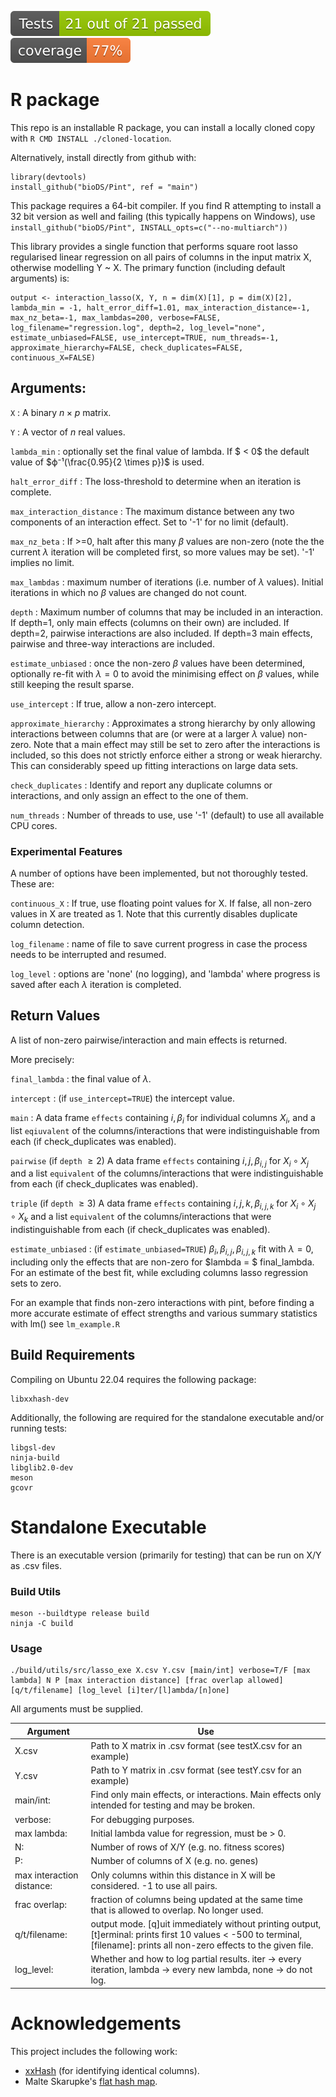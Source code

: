 ![tests](test-badge.svg)
![cod cov](coverage-badge.svg)
# R package

This repo is an installable R package, you can install a locally cloned copy with `R CMD INSTALL ./cloned-location`.

Alternatively, install directly from github with:
```
library(devtools)
install_github("bioDS/Pint", ref = "main")
```

This package requires a 64-bit compiler. If you find R attempting to install a 32 bit version as well and failing (this typically happens on Windows), use `install_github("bioDS/Pint", INSTALL_opts=c("--no-multiarch"))`

This library provides a single function that performs square root lasso regularised linear regression on all pairs of columns in the input matrix X, otherwise modelling Y ~ X. The primary function (including default arguments) is:

```
output <- interaction_lasso(X, Y, n = dim(X)[1], p = dim(X)[2], lambda_min = -1, halt_error_diff=1.01, max_interaction_distance=-1, max_nz_beta=-1, max_lambdas=200, verbose=FALSE, log_filename="regression.log", depth=2, log_level="none", estimate_unbiased=FALSE, use_intercept=TRUE, num_threads=-1, approximate_hierarchy=FALSE, check_duplicates=FALSE, continuous_X=FALSE)
```

## Arguments:

`X` : A binary $n \times p$ matrix.

`Y` : A vector of $n$ real values.

`lambda_min` : optionally set the final value of lambda. If $ < 0$ the default value of $ϕ⁻¹(\frac{0.95}{2 \times p})$ is used.

`halt_error_diff` : The loss-threshold to determine when an iteration is complete.

`max_interaction_distance` : The maximum distance between any two components of an interaction effect. Set to '-1' for no limit (default).

`max_nz_beta` : If >=0, halt after this many $\beta$ values are non-zero (note the the current $\lambda$ iteration will be completed first, so more values may be set). '-1' implies no limit.

`max_lambdas` : maximum number of iterations (i.e. number of $\lambda$ values). Initial iterations in which no $\beta$ values are changed do not count.

`depth` : Maximum number of columns that may be included in an interaction. If depth=1, only main effects (columns on their own) are included. If depth=2, pairwise interactions are also included. If depth=3 main effects, pairwise and three-way interactions are included.

`estimate_unbiased` : once the non-zero $\beta$ values have been determined, optionally re-fit with $\lambda=0$ to avoid the minimising effect on $\beta$ values, while still keeping the result sparse.

`use_intercept` : If true, allow a non-zero intercept.

`approximate_hierarchy` : Approximates a strong hierarchy by only allowing interactions between columns that are (or were at a larger $\lambda$ value) non-zero. Note that a main effect may still be set to zero after the interactions is included, so this does not strictly enforce either a strong or weak hierarchy. This can considerably speed up fitting interactions on large data sets.

`check_duplicates` : Identify and report any duplicate columns or interactions, and only assign an effect to the one of them.

`num_threads` : Number of threads to use, use '-1' (default) to use all available CPU cores.

### Experimental Features
A number of options have been implemented, but not thoroughly tested. These are:

`continuous_X` : If true, use floating point values for X. If false, all non-zero values in X are treated as 1. Note that this currently disables duplicate column detection.

`log_filename` : name of file to save current progress in case the process needs to be interrupted and resumed.

`log_level` : options are 'none' (no logging), and 'lambda' where progress is saved after each $\lambda$ iteration is completed.

## Return Values

A list of non-zero pairwise/interaction and main effects is returned.

More precisely:

`final_lambda` : the final value of $\lambda$.

`intercept` : (if `use_intercept=TRUE`) the intercept value.

`main` : A data frame `effects` containing $i, \beta_i$ for individual columns $X_i$, and a list `eqiuvalent` of the columns/interactions that were indistinguishable from each (if check_duplicates was enabled).

`pairwise` (if `depth` $\geq 2$) A data frame `effects` containing $i,j, \beta_{i,j}$ for $X_i \circ X_j$ and a list `equivalent` of the columns/interactions that were indistinguishable from each (if check_duplicates was enabled).


`triple` (if `depth` $\geq 3$) A data frame `effects` containing $i,j,k, \beta_{i,j,k}$ for $X_i \circ X_j \circ X_k$ and a list `equivalent` of the columns/interactions that were indistinguishable from each (if check_duplicates was enabled).


`estimate_unbiased` : (if `estimate_unbiased=TRUE`) $\beta_i, \beta_{i,j}, \beta_{i,j,k}$ fit with $\lambda = 0$, including only the effects that are non-zero for $lambda = $ final_lambda.
For an estimate of the best fit, while excluding columns lasso regression sets to zero.

For an example that finds non-zero interactions with pint, before finding a more accurate estimate of effect strengths and various summary statistics with lm() see `lm_example.R`

## Build Requirements

Compiling on Ubuntu 22.04 requires the following package:

```
libxxhash-dev
```

Additionally, the following are required for the standalone executable and/or running tests:

```
libgsl-dev
ninja-build
libglib2.0-dev
meson
gcovr
```

# Standalone Executable
There is an executable version (primarily for testing) that can be run on X/Y as .csv files.

### Build Utils
```
meson --buildtype release build
ninja -C build
```

### Usage
```
./build/utils/src/lasso_exe X.csv Y.csv [main/int] verbose=T/F [max lambda] N P [max interaction distance] [frac overlap allowed] [q/t/filename] [log_level [i]ter/[l]ambda/[n]one]
```

All arguments must be supplied.

Argument | Use
--- | ---
X.csv			| Path to X matrix in .csv format (see testX.csv for an example)
Y.csv			| Path to Y matrix in .csv format (see testY.csv for an example)
main/int:		| Find only main effects, or interactions. Main effects only intended for testing and may be broken.
verbose:		| For debugging purposes.
max lambda:	| 	Initial lambda value for regression, must be > 0.
N:			| 	Number of rows of X/Y  (e.g. no. fitness scores)
P:			| 	Number of columns of X (e.g. no. genes)
max interaction distance:	| Only columns within this distance in X will be considered. -1 to use all pairs.
frac overlap:	| fraction of columns being updated at the same time that is allowed to overlap. No longer used.
q/t/filename: | output mode. [q]uit immediately without printing output, [t]erminal: prints first 10 values < -500 to terminal, [filename]: prints all non-zero effects to the given file.
log_level:	| 	Whether and how to log partial results. iter -> every iteration, lambda -> every new lambda, none -> do not log.

# Acknowledgements

This project includes the following work:

- [xxHash](https://github.com/Cyan4973/xxHash) (for identifying identical columns).
- Malte Skarupke's [flat hash map](https://github.com/skarupke/flat_hash_map).
